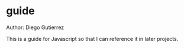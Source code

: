 # guide

Author: Diego Gutierrez

  This is a guide for Javascript so that I can reference it in later projects.
